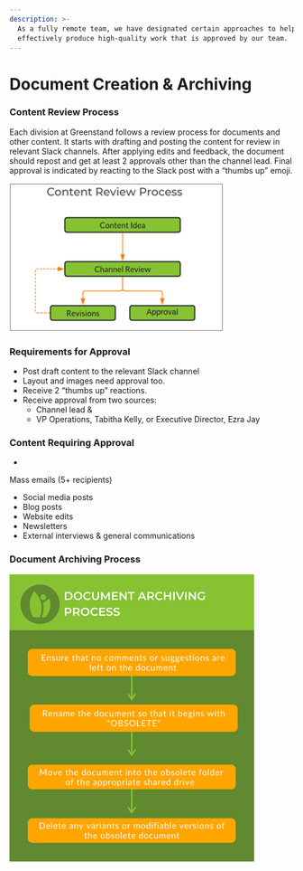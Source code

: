 ```yaml
---
description: >-
  As a fully remote team, we have designated certain approaches to help us most
  effectively produce high-quality work that is approved by our team.
---
```


# Document Creation & Archiving

### **Content Review Process**

Each division at Greenstand follows a review process for documents and other content. It starts with drafting and posting the content for review in relevant Slack channels. After applying edits and feedback, the document should repost and get at least 2 approvals other than the channel lead. Final approval is indicated by reacting to the Slack post with a “thumbs up” emoji.

&#x20;        &#x20;

![Please follow this process on any relevant channel for new doc approval.](<.gitbook/assets/image (8).png>)

### &#xD;**Requirements for Approval**

* Post draft content to the relevant Slack channel
* Layout and images need approval too.
* Receive 2 “thumbs up” reactions.
* Receive approval from two sources:&#x20;
  * Channel lead &
  * VP Operations, Tabitha Kelly, or Executive Director, Ezra Jay

### Content Requiring Approval

*

  Mass emails (5+ recipients)
* Social media posts
* Blog posts
* Website edits
* Newsletters
* External interviews & general communications

### Document Archiving Process&#x20;

![](.gitbook/assets/image.png)



